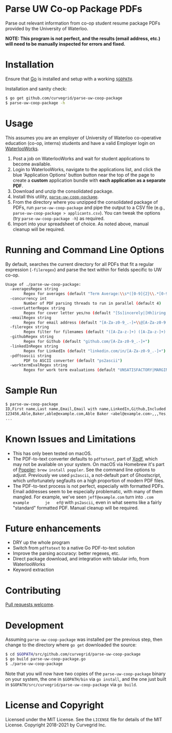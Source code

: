 # Parse UW Co-op Package PDFs
Parse out relevant information from co-op student resume package PDFs provided by the University of Waterloo.

**NOTE: This program is not perfect, and the results (email address, etc.) will need to be manually inspected for errors and fixed.**

# Installation
Ensure that [Go](https://golang.org/) is installed and setup with a working [`$GOPATH`](https://golang.org/doc/code.html#GOPATH).

Installation and sanity check:

```sh
$ go get github.com/curvegrid/parse-uw-coop-package
$ parse-uw-coop-package -h
```

# Usage
This assumes you are an employer of University of Waterloo co-operative education (co-op, interns) students and have a valid Employer login on [WaterlooWorks](https://waterlooworks.uwaterloo.ca/home.htm).

1. Post a job on WaterlooWorks and wait for student applications to become available.
1. Login to WaterlooWorks, navigate to the applications list, and click the blue 'Application Options' button button near the top of the page to create a **custom** application bundle with **each application as a separate PDF**.
1. Download and unzip the consolidated package.
1. Install this utility, [`parse-uw-coop-package`](https://github.com/curvegrid/parse-uw-coop-package#installation).
1. From the directory where you unzipped the consolidated package of PDFs, run `parse-uw-coop-package` and pipe the output to a CSV file (e.g., `parse-uw-coop-package > applicants.csv`). You can tweak the options (try `parse-uw-coop-package -h`) as required.
1. Import into your spreadsheet of choice. As noted above, manual cleanup will be required. 

# Running and Command Line Options
By default, searches the current directory for all PDFs that fit a regular expression (`-fileregex`) and parse the text within for fields specific to UW co-op.

```sh
Usage of ./parse-uw-coop-package:
  -averagesRegex string
    	Regex for averages (default "Term Average:\\s*([0-9]{2}\\.*[0-9]*)")
  -concurrency int
    	Number of PDF parsing threads to run in parallel (default 4)
  -coverLetterRegex string
    	Regex for cover letter yes/no (default "[Ss]incerely|[Hh]iring [Mm]anager")
  -emailRegex string
    	Regex for email address (default "[A-Za-z0-9_.-]+\\@[A-Za-z0-9.-]+\\.[A-Za-z0-9]+")
  -fileregex string
    	Regex filter for filenames (default "([A-Za-z-]+) ([A-Za-z-]+) \\(([0-9]+)\\).pdf")
  -githubRegex string
    	Regex for Github (default "github.com/[A-Za-z0-9_.-]+")
  -linkedInRegex string
    	Regex for LinkedIn (default "linkedin.com/in/[A-Za-z0-9_.-]+")
  -pdftoascii string
    	PDF to ASCII converter (default "ps2ascii")
  -worktermEvalRegex string
    	Regex for work term evaluations (default "UNSATISFACTORY|MARGINAL|SATISFACTORY|VERY GOOD|EXCELLENT|OUTSTANDING")
```

# Sample Run
```sh
$ parse-uw-coop-package 
ID,First name,Last name,Email,Email with name,LinkedIn,Github,Included a cover letter,Work term evaluations,Term averages,Overall average
123456,Able,Baker,able@example.com,Able Baker <abel@example.com>,,,Yes,"OUTSTANDING,OUTSTANDING,OUTSTANDING,GOOD,OUTSTANDING","72,81,84.5,72,78",73.4
...
```

# Known Issues and Limitations
- This has only been tested on macOS.
- The PDF-to-text converter defaults to `pdftotext`, part of [Xpdf](https://www.xpdfreader.com/download.html), which may not be available on your system. On macOS via Homebrew it's part of [Poppler](https://poppler.freedesktop.org/): `brew install poppler`. See the command line options to adjust. Previously we used `ps2ascii`, a not-default part of Ghostscript, which unfortunately segfaults on a high proportion of modern PDF files.
- The PDF-to-text process is not perfect, especially with formatted PDFs. Email addresses seem to be especially problematic, with many of them mangled. For example, we've seen `jeff@example.com` turn into `.com      example       je   ef@` with `ps2ascii`, even in what seems like a fairly "standard" formatted PDF. Manual cleanup will be required.

# Future enhancements
- DRY up the whole program
- Switch from `pdftotext` to a native Go PDF-to-text solution
- Improve the parsing accuracy: better regexes, etc.
- Direct package download, and integration with tabular info, from WaterlooWorks
- Keyword extraction

# Contributing
[Pull requests welcome](https://github.com/curvegrid/parse-uw-coop-package/pulls).

# Development
Assuming `parse-uw-coop-package` was installed per the previous step, then change to the directory where `go get` downloaded the source:

```sh
$ cd $GOPATH/src/github.com/curvegrid/parse-uw-coop-package
$ go build parse-uw-coop-package.go
$ ./parse-uw-coop-package
```

Note that you will now have two copies of the `parse-uw-coop-package` binary on your system, the one in `$GOPATH/bin` via `go install`, and the one just built in `$GOPATH/src/curvegrid/parse-uw-coop-package` via `go build`.

# License and Copyright
Licensed under the MIT License. See the `LICENSE` file for details of the MIT License. Copyright 2018-2021 by Curvegrid Inc.
